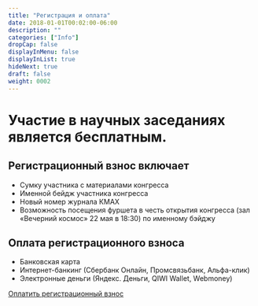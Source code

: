 ```yaml
---
title: "Регистрация и оплата"
date: 2018-01-01T00:02:00-06:00
description: ""
categories: ["Info"]
dropCap: false
displayInMenu: false
displayInList: true
hideNext: true
draft: false
weight: 0002
---
```


# Участие в научных заседаниях является бесплатным.

## Регистрационный взнос включает

- Сумку участника с материалами конгресса
- Именной бейдж участника конгресса
- Новый номер журнала КМАХ
- Возможность посещения фуршета в честь открытия конгресса (зал «Вечерний космос» 22 мая в 18:30) по именному бэйджу

## Оплата регистрационного взноса

- Банковская карта
- Интернет-банкинг (Сбербанк Онлайн, Промсвязьбанк, Альфа-клик)
- Электронные деньги (Яндекс. Деньги, QIWI Wallet, Webmoney)

[Оплатить регистрационный взнос](https://reg.iacmac.ru/)